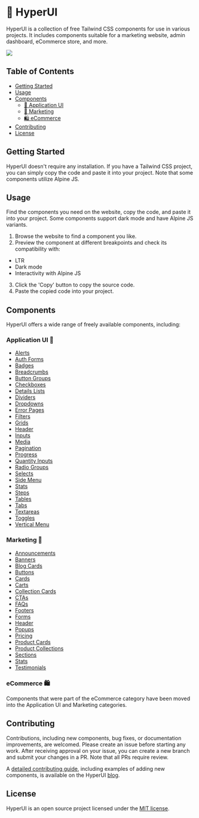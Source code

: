 # 🚀 HyperUI

HyperUI is a collection of free Tailwind CSS components for use in various projects. It includes components suitable for a marketing website, admin dashboard, eCommerce store, and more.

![](https://hyperui.dev/og.jpg)

## Table of Contents

- [Getting Started](#getting-started)
- [Usage](#usage)
- [Components](#components)
  - [🤖 Application UI](#application-ui-)
  - [📣 Marketing](#marketing-)
  - [🛍️ eCommerce](#ecommerce-)
- [Contributing](#contributing)
- [License](#license)

## Getting Started

HyperUI doesn't require any installation. If you have a Tailwind CSS project, you can simply copy the code and paste it into your project. Note that some components utilize Alpine JS.

## Usage

Find the components you need on the website, copy the code, and paste it into your project. Some components support dark mode and have Alpine JS variants.

1. Browse the website to find a component you like.
2. Preview the component at different breakpoints and check its compatibility with:

- LTR
- Dark mode
- Interactivity with Alpine JS

3. Click the 'Copy' button to copy the source code.
4. Paste the copied code into your project.

## Components

HyperUI offers a wide range of freely available components, including:

### Application UI 🤖

- [Alerts](https://www.hyperui.dev/components/application-ui/alerts)
- [Auth Forms](https://www.hyperui.dev/components/application-ui/login-forms)
- [Badges](https://www.hyperui.dev/components/application-ui/badges)
- [Breadcrumbs](https://www.hyperui.dev/components/application-ui/breadcrumbs)
- [Button Groups](https://www.hyperui.dev/components/application-ui/button-groups)
- [Checkboxes](https://www.hyperui.dev/components/application-ui/checkboxes)
- [Details Lists](https://www.hyperui.dev/components/application-ui/details-list)
- [Dividers](https://www.hyperui.dev/components/application-ui/dividers)
- [Dropdowns](https://www.hyperui.dev/components/application-ui/dropdown)
- [Error Pages](https://www.hyperui.dev/components/application-ui/error-pages)
- [Filters](https://www.hyperui.dev/components/application-ui/filters)
- [Grids](https://www.hyperui.dev/components/application-ui/grids)
- [Header](https://www.hyperui.dev/components/application-ui/header)
- [Inputs](https://www.hyperui.dev/components/application-ui/inputs)
- [Media](https://www.hyperui.dev/components/application-ui/media)
- [Pagination](https://www.hyperui.dev/components/application-ui/pagination)
- [Progress](https://www.hyperui.dev/components/application-ui/progress)
- [Quantity Inputs](https://www.hyperui.dev/components/application-ui/quantity-inputs)
- [Radio Groups](https://www.hyperui.dev/components/application-ui/radio-groups)
- [Selects](https://www.hyperui.dev/components/application-ui/selects)
- [Side Menu](https://www.hyperui.dev/components/application-ui/side-menu)
- [Stats](https://www.hyperui.dev/components/application-ui/stats)
- [Steps](https://www.hyperui.dev/components/application-ui/steps)
- [Tables](https://www.hyperui.dev/components/application-ui/tables)
- [Tabs](https://www.hyperui.dev/components/application-ui/tabs)
- [Textareas](https://www.hyperui.dev/components/application-ui/textareas)
- [Toggles](https://www.hyperui.dev/components/application-ui/toggles)
- [Vertical Menu](https://www.hyperui.dev/components/application-ui/vertical-menu)

### Marketing 📣

- [Announcements](https://www.hyperui.dev/components/marketing/announcements)
- [Banners](https://www.hyperui.dev/components/marketing/banners)
- [Blog Cards](https://www.hyperui.dev/components/marketing/blog-cards)
- [Buttons](https://www.hyperui.dev/components/marketing/buttons)
- [Cards](https://www.hyperui.dev/components/marketing/cards)
- [Carts](https://www.hyperui.dev/components/marketing/carts)
- [Collection Cards](https://www.hyperui.dev/components/marketing/collection-cards)
- [CTAs](https://www.hyperui.dev/components/marketing/ctas)
- [FAQs](https://www.hyperui.dev/components/marketing/faqs)
- [Footers](https://www.hyperui.dev/components/marketing/footers)
- [Forms](https://www.hyperui.dev/components/marketing/forms)
- [Header](https://www.hyperui.dev/components/marketing/headers)
- [Popups](https://www.hyperui.dev/components/marketing/popups)
- [Pricing](https://www.hyperui.dev/components/marketing/pricings)
- [Product Cards](https://www.hyperui.dev/components/marketing/product-cards)
- [Product Collections](https://www.hyperui.dev/components/marketing/product-collections)
- [Sections](https://www.hyperui.dev/components/marketing/sections)
- [Stats](https://www.hyperui.dev/components/marketing/stats)
- [Testimonials](https://www.hyperui.dev/components/marketing/testimonials)

### eCommerce 🛍️

Components that were part of the eCommerce category have been moved into the Application UI and Marketing categories.

## Contributing

Contributions, including new components, bug fixes, or documentation improvements, are welcomed. Please create an issue before starting any work. After receiving approval on your issue, you can create a new branch and submit your changes in a PR. Note that all PRs require review.

A [detailed contributing guide](https://www.hyperui.dev/blog/how-to-contribute), including examples of adding new components, is available on the HyperUI [blog](https://www.hyperui.dev/blog).

## License

HyperUI is an open source project licensed under the [MIT license](https://github.com/markmead/hyperui/blob/main/LICENSE).
